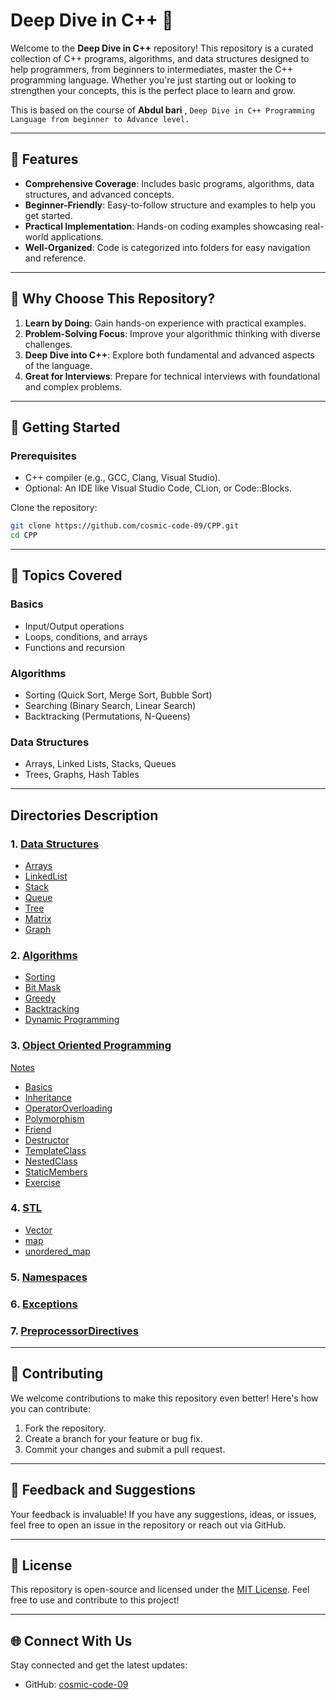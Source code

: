 # Deep Dive in C++ 🚀

Welcome to the **Deep Dive in C++** repository! This repository is a curated collection of C++ programs, algorithms, and data structures designed to help programmers, from beginners to intermediates, master the C++ programming language. Whether you're just starting out or looking to strengthen your concepts, this is the perfect place to learn and grow.

This is based on the course of **Abdul bari** , `Deep Dive in C++ Programming Language from beginner to Advance level.`

---

## 🌟 Features

- **Comprehensive Coverage**: Includes basic programs, algorithms, data structures, and advanced concepts.
- **Beginner-Friendly**: Easy-to-follow structure and examples to help you get started.
- **Practical Implementation**: Hands-on coding examples showcasing real-world applications.
- **Well-Organized**: Code is categorized into folders for easy navigation and reference.

---

## 🤔 Why Choose This Repository?

1. **Learn by Doing**: Gain hands-on experience with practical examples.
2. **Problem-Solving Focus**: Improve your algorithmic thinking with diverse challenges.
3. **Deep Dive into C++**: Explore both fundamental and advanced aspects of the language.
4. **Great for Interviews**: Prepare for technical interviews with foundational and complex problems.

---

## 🚀 Getting Started

### Prerequisites
- C++ compiler (e.g., GCC, Clang, Visual Studio).
- Optional: An IDE like Visual Studio Code, CLion, or Code::Blocks.

Clone the repository:
   ```bash
   git clone https://github.com/cosmic-code-09/CPP.git
   cd CPP
   ```
---

## 📖 Topics Covered

### Basics
- Input/Output operations
- Loops, conditions, and arrays
- Functions and recursion

### Algorithms
- Sorting (Quick Sort, Merge Sort, Bubble Sort)
- Searching (Binary Search, Linear Search)
- Backtracking (Permutations, N-Queens)

### Data Structures
- Arrays, Linked Lists, Stacks, Queues
- Trees, Graphs, Hash Tables

---

## Directories Description

### 1. [Data Structures](https://github.com/najm09/CPP/tree/master/DataStructures)
  - [Arrays](https://github.com/najm09/CPP/tree/master/DataStructures/Array)
  - [LinkedList](https://github.com/najm09/CPP/tree/master/DataStructures/LinkedList) 
  - [Stack](https://github.com/najm09/CPP/tree/master/DataStructures/Stack) 
  - [Queue](https://github.com/najm09/CPP/tree/master/DataStructures/Queue) 
  - [Tree](https://github.com/najm09/CPP/tree/master/DataStructures/Tree) 
  - [Matrix](https://github.com/najm09/CPP/tree/master/DataStructures/Matrix)
  - [Graph](https://github.com/najm09/CPP/tree/master/DataStructures/Graph)
### 2. [Algorithms](https://github.com/najm09/CPP/tree/master/Algorithms)
  - [Sorting](https://github.com/najm09/CPP/tree/master/Algorithms/Sorting) 
  - [Bit Mask](https://github.com/najm09/CPP/tree/master/Algorithms/BitMask) 
  - [Greedy](https://github.com/najm09/CPP/tree/master/Algorithms/Greedy)
  - [Backtracking](https://github.com/najm09/CPP/tree/master/Algorithms/BackTracking)  
  - [Dynamic Programming](https://github.com/najm09/CPP/tree/master/Algorithms/DP) 
### 3. [Object Oriented Programming](https://github.com/najm09/CPP/tree/master/OOP)
[Notes](https://docs.google.com/document/d/1j8eiPUhDwEVQA76V1ovq4Rjn_GeySGDcBY_QviVUT5k/edit?usp=sharing)
  - [Basics](https://github.com/najm09/CPP/tree/master/OOP/Basics) 
  - [Inheritance](https://github.com/najm09/CPP/tree/master/OOP/Inheritance) 
  - [OperatorOverloading](https://github.com/najm09/CPP/tree/master/OOP/OperatorOverLoading) 
  - [Polymorphism](https://github.com/najm09/CPP/tree/master/OOP/Polymorphism) 
  - [Friend](https://github.com/najm09/CPP/tree/master/OOP/Friend) 
  - [Destructor](https://github.com/najm09/CPP/tree/master/OOP/Destructor) 
  - [TemplateClass](https://github.com/najm09/CPP/tree/master/OOP/TemplateClass) 
  - [NestedClass](https://github.com/najm09/CPP/tree/master/OOP/NestedClass) 
  - [StaticMembers](https://github.com/najm09/CPP/tree/master/OOP/StaticMembers) 
  - [Exercise](https://github.com/najm09/CPP/tree/master/OOP/Exercise) 
### 4. [STL](https://github.com/najm09/CPP/tree/master/STL)
  - [Vector](https://github.com/najm09/CPP/tree/master/STL/Vector/) 
  - [map](https://github.com/najm09/CPP/tree/master/STL/map) 
  - [unordered_map](https://github.com/najm09/CPP/tree/master/STL/unordered_map) 
### 5. [Namespaces](https://github.com/najm09/CPP/tree/master/Namespaces)
### 6. [Exceptions](https://github.com/najm09/CPP/tree/master/Exceptions)
### 7. [PreprocessorDirectives](https://github.com/najm09/CPP/tree/master/PreprocessorDirectives)
-----------------------------------------------------------------------------------------------------------
## 🙌 Contributing

We welcome contributions to make this repository even better! Here's how you can contribute:
1. Fork the repository.
2. Create a branch for your feature or bug fix.
3. Commit your changes and submit a pull request.

---

## 📢 Feedback and Suggestions

Your feedback is invaluable! If you have any suggestions, ideas, or issues, feel free to open an issue in the repository or reach out via GitHub.

---

## 📜 License

This repository is open-source and licensed under the [MIT License](LICENSE). Feel free to use and contribute to this project!

---

## 🌐 Connect With Us

Stay connected and get the latest updates:
- GitHub: [cosmic-code-09](https://github.com/cosmic-code-09)
